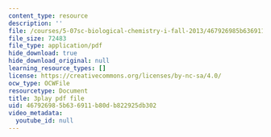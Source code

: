 ```yaml
---
content_type: resource
description: ''
file: /courses/5-07sc-biological-chemistry-i-fall-2013/467926985b636911b80db822925db302_BZGOYTtQUhY.pdf
file_size: 72483
file_type: application/pdf
hide_download: true
hide_download_original: null
learning_resource_types: []
license: https://creativecommons.org/licenses/by-nc-sa/4.0/
ocw_type: OCWFile
resourcetype: Document
title: 3play pdf file
uid: 46792698-5b63-6911-b80d-b822925db302
video_metadata:
  youtube_id: null
---
```

